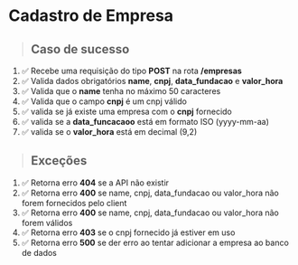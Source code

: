 # Cadastro de Empresa

> ## Caso de sucesso

1. ✅ Recebe uma requisição do tipo **POST** na rota **/empresas**
2. ✅ Valida dados obrigatórios **name**, **cnpj**, **data_fundacao** e **valor_hora**
3. ✅ Valida que o **name** tenha no máximo 50 caracteres
4. ✅ Valida que o campo **cnpj** é um cnpj válido
5. ✅ valida se já existe uma empresa com o **cnpj** fornecido
6. ✅ valida se a **data_funcacaoo** está em formato ISO (yyyy-mm-aa)
7. ✅ valida se o **valor_hora** está em decimal (9,2)

> ## Exceções

1. ✅ Retorna erro **404** se a API não existir
2. ✅ Retorna erro **400** se name, cnpj, data_fundacao ou valor_hora não forem fornecidos pelo client
3. ✅ Retorna erro **400** se name, cnpj, data_fundacao ou valor_hora não forem válidos
5. ✅ Retorna erro **403** se o cnpj fornecido já estiver em uso
9. ✅ Retorna erro **500** se der erro ao tentar adicionar a empresa ao banco de dados